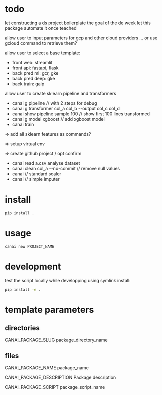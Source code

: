 
# todo

let constructing a ds project boilerplate the goal of the de week
let this package automate it once teached

allow user to input parameters for gcp and other cloud providers
... or use gcloud command to retrieve them?

allow user to select a base template:
- front web: streamlit
- front api: fastapi, flask
- back pred ml: gcr, gke
- back pred deep: gke
- back train: gaip

allow user to create sklearn pipeline and transformers
- canai g pipeline // with 2 steps for debug
- canai g transformer col_a col_b --output col_c col_d
- canai show pipeline sample 100 // show first 100 lines transformed
- canai g model xgboost // add xgboost model
- canai train

=> add all sklearn features as commands?

=> setup virtual env

=> create github project / opt confirm

- canai read a.csv analyse dataset
- canai clean col_a --no-commit // remove null values
- canai // standard scaler
- canai // simple imputer

# install

``` bash
pip install .
```

# usage

``` bash
canai new PROJECT_NAME
```

# development

test the script locally while developping using symlink install:

``` bash
pip install -e .
```

# template parameters

## directories

CANAI_PACKAGE_SLUG            package_directory_name

## files

CANAI_PACKAGE_NAME            package_name

CANAI_PACKAGE_DESCRIPTION     Package description

CANAI_PACKAGE_SCRIPT          package_script_name
